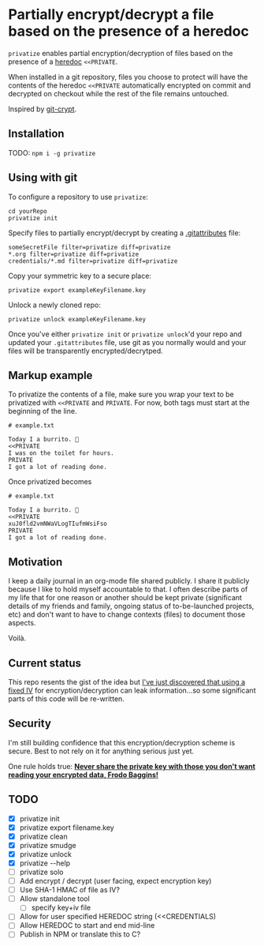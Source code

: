 Partially encrypt/decrypt a file based on the presence of a heredoc
===================================================================================

`privatize` enables partial encryption/decryption of files based on the
presence of a [heredoc](https://en.wikipedia.org/wiki/Here_document)
`<<PRIVATE`.

When installed in a git repository, files you choose to protect will
have the contents of the heredoc `<<PRIVATE` automatically encrypted
on commit and decrypted on checkout while the rest of the file remains
untouched.

Inspired by [git-crypt](https://github.com/AGWA/git-crypt).

## Installation
TODO: `npm i -g privatize`

## Using with git
To configure a repository to use `privatize`:
```
cd yourRepo
privatize init
```

Specify files to partially encrypt/decrypt by creating a
[.gitattributes](https://git-scm.com/book/en/v2/Customizing-Git-Git-Attributes)
file:

```
someSecretFile filter=privatize diff=privatize
*.org filter=privatize diff=privatize
credentials/*.md filter=privatize diff=privatize
```

Copy your symmetric key to a secure place:
```
privatize export exampleKeyFilename.key
```

Unlock a newly cloned repo:
```
privatize unlock exampleKeyFilename.key
```

Once you've either `privatize init` or `privatize unlock`'d your repo
and updated your `.gitattributes` file, use git as you normally would
and your files will be transparently encrypted/decrytped.

## Markup example

To privatize the contents of a file, make sure you wrap your text to
be privatized with `<<PRIVATE` and `PRIVATE`. For now, both tags must
start at the beginning of the line.

```
# example.txt

Today I a burrito. 🌯
<<PRIVATE
I was on the toilet for hours.
PRIVATE
I got a lot of reading done.
```
Once privatized becomes

```
# example.txt

Today I a burrito. 🌯
<<PRIVATE
xuJ0fld2vmNWaVLogTIufmWsiFso
PRIVATE
I got a lot of reading done.
```

## Motivation

I keep a daily journal in an org-mode file shared publicly. I share it
publicly because I like to hold myself accountable to that. I often
describe parts of my life that for one reason or another should be
kept private (significant details of my friends and family, ongoing
status of to-be-launched projects, etc) and don't want to have to
change contexts (files) to document those aspects.

Voilà.

## Current status

This repo resents the gist of the idea but [I've just discovered that
using a fixed IV](https://github.com/AGWA/git-crypt#security) for
encryption/decryption can leak information...so some significant parts
of this code will be re-written.

## Security

I'm still building confidence that this encryption/decryption scheme
is secure. Best to not rely on it for anything serious just yet.

One rule holds true:
[**Never share the private key with those you don't want reading your encrypted data, Frodo Baggins!**](https://www.youtube.com/watch?v=iThtELZvfPs)

## TODO
- [X] privatize init
- [X] privatize export filename.key
- [X] privatize clean
- [X] privatize smudge
- [X] privatize unlock
- [X] privatize --help
- [ ] privatize solo
- [ ] Add encrypt / decrypt (user facing, expect encryption key)
- [ ] Use SHA-1 HMAC of file as IV?
- [ ] Allow standalone tool
  - [ ] specify key+iv file
- [ ] Allow for user specified HEREDOC string (<<CREDENTIALS)
- [ ] Allow HEREDOC to start and end mid-line
- [ ] Publish in NPM or translate this to C?
